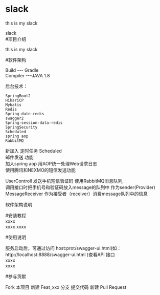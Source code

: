 # slack  
this is my slack   
  
slack   
#项目介绍    

this is my slack

#软件架构  

Build --- Gradle  
Compiler ---JAVA 1.8   
  
 后台技术：    
 
    SpringBoot2  
    HikariCP   
    Mybatis  
    Redis   
    Spring-date-redis   
    swagger2  
    Spring-session-data-redis   
    SpringSecurity 
    Scheduled    
    spring aop  
    RabbitMQ  
      
      
新加入 定时任务 Scheduled    
邮件发送 功能     
加入spring aop 用AOP统一处理Web请求日志  
使用腾讯和NEXMO的短信发送功能
  
UserControll 发送手机短信验证码 使用RabbitMQ消息队列,   
调用接口时把手机号和验证码放入message的队列中 作为sender(Provider)     
MessageReceiver 作为接受者（receiver）消费message队列中的信息


软件架构说明   
 


#安装教程  
xxxx  
xxxx 
xxxx  

#使用说明  

服务启动后，可通过访问 host:prot/swagger-ui.html(如：http://localhost:8888/swagger-ui.html )查看API 接口  
xxxx    
xxxx  

#参与贡献  

Fork 本项目
新建 Feat_xxx 分支
提交代码
新建 Pull Request

